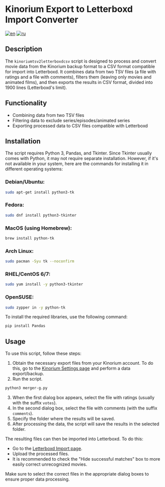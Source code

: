 # Kinorium Export to Letterboxd Import Converter

[![en](https://img.shields.io/badge/lang-en-red.svg)](README.md) [![ru](https://img.shields.io/badge/lang-ru-red.svg)](README.ru.md)

## Description
The `kinoriumtsv2letterboxdcsv` script is designed to process and convert movie data from the Kinorium backup format to a CSV format compatible for import into Letterboxd. It combines data from two TSV files (a file with ratings and a file with comments), filters them (leaving only movies and animated films), and then exports the results in CSV format, divided into 1900 lines (Letterboxd's limit).

## Functionality
- Combining data from two TSV files
- Filtering data to exclude series/episodes/animated series
- Exporting processed data to CSV files compatible with Letterboxd

## Installation
The script requires Python 3, Pandas, and Tkinter. Since Tkinter usually comes with Python, it may not require separate installation. However, if it's not available in your system, here are the commands for installing it in different operating systems:

### Debian/Ubuntu:
```bash
sudo apt-get install python3-tk
```

### Fedora:
```bash
sudo dnf install python3-tkinter
```

### MacOS (using Homebrew):
```bash
brew install python-tk
```

### Arch Linux:
```bash
sudo pacman -Syu tk --noconfirm
```

### RHEL/CentOS 6/7:
```bash
sudo yum install -y python3-tkinter
```

### OpenSUSE:
```bash
sudo zypper in -y python-tk
```
To install the required libraries, use the following command:

```bash
pip install Pandas
```

## Usage
To use this script, follow these steps:

1. Obtain the necessary export files from your Kinorium account. To do this, go to the [Kinorium Settings page](https://kinorium.com/user/settings/) and perform a data export/backup.
2. Run the script.
```bash
python3 merger-g.py
```

3. When the first dialog box appears, select the file with ratings (usually with the suffix `votes`).
4. In the second dialog box, select the file with comments (with the suffix `comments`).
5. Specify the folder where the results will be saved.
6. After processing the data, the script will save the results in the selected folder.

The resulting files can then be imported into Letterboxd. To do this:
- Go to the [Letterboxd Import page](https://letterboxd.com/import/).
- Upload the processed files.
- It is recommended to check the "Hide successful matches" box to more easily correct unrecognized movies.

Make sure to select the correct files in the appropriate dialog boxes to ensure proper data processing.
```

